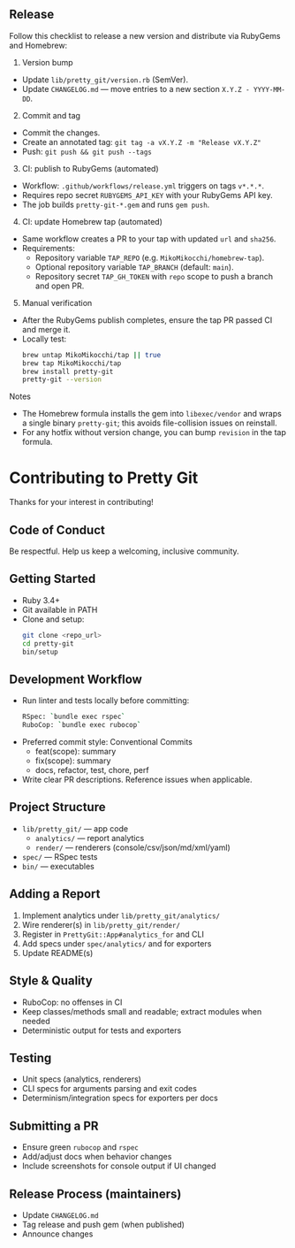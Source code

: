 ## Release

Follow this checklist to release a new version and distribute via RubyGems and Homebrew:

1) Version bump
- Update `lib/pretty_git/version.rb` (SemVer).
- Update `CHANGELOG.md` — move entries to a new section `X.Y.Z - YYYY-MM-DD`.

2) Commit and tag
- Commit the changes.
- Create an annotated tag: `git tag -a vX.Y.Z -m "Release vX.Y.Z"`
- Push: `git push && git push --tags`

3) CI: publish to RubyGems (automated)
- Workflow: `.github/workflows/release.yml` triggers on tags `v*.*.*`.
- Requires repo secret `RUBYGEMS_API_KEY` with your RubyGems API key.
- The job builds `pretty-git-*.gem` and runs `gem push`.

4) CI: update Homebrew tap (automated)
- Same workflow creates a PR to your tap with updated `url` and `sha256`.
- Requirements:
  - Repository variable `TAP_REPO` (e.g. `MikoMikocchi/homebrew-tap`).
  - Optional repository variable `TAP_BRANCH` (default: `main`).
  - Repository secret `TAP_GH_TOKEN` with `repo` scope to push a branch and open PR.

5) Manual verification
- After the RubyGems publish completes, ensure the tap PR passed CI and merge it.
- Locally test:
  ```bash
  brew untap MikoMikocchi/tap || true
  brew tap MikoMikocchi/tap
  brew install pretty-git
  pretty-git --version
  ```

Notes
- The Homebrew formula installs the gem into `libexec/vendor` and wraps a single binary `pretty-git`; this avoids file-collision issues on reinstall.
- For any hotfix without version change, you can bump `revision` in the tap formula.
# Contributing to Pretty Git

Thanks for your interest in contributing!

## Code of Conduct
Be respectful. Help us keep a welcoming, inclusive community.

## Getting Started
- Ruby 3.4+
- Git available in PATH
- Clone and setup:
  ```bash
  git clone <repo_url>
  cd pretty-git
  bin/setup
  ```

## Development Workflow
- Run linter and tests locally before committing:
  ```bash
  RSpec: `bundle exec rspec`
  RuboCop: `bundle exec rubocop`
  ```
- Preferred commit style: Conventional Commits
  - feat(scope): summary
  - fix(scope): summary
  - docs, refactor, test, chore, perf
- Write clear PR descriptions. Reference issues when applicable.

## Project Structure
- `lib/pretty_git/` — app code
  - `analytics/` — report analytics
  - `render/` — renderers (console/csv/json/md/xml/yaml)
- `spec/` — RSpec tests
- `bin/` — executables

## Adding a Report
1. Implement analytics under `lib/pretty_git/analytics/`
2. Wire renderer(s) in `lib/pretty_git/render/`
3. Register in `PrettyGit::App#analytics_for` and CLI
4. Add specs under `spec/analytics/` and for exporters
5. Update README(s)

## Style & Quality
- RuboCop: no offenses in CI
- Keep classes/methods small and readable; extract modules when needed
- Deterministic output for tests and exporters

## Testing
- Unit specs (analytics, renderers)
- CLI specs for arguments parsing and exit codes
- Determinism/integration specs for exporters per docs

## Submitting a PR
- Ensure green `rubocop` and `rspec`
- Add/adjust docs when behavior changes
- Include screenshots for console output if UI changed

## Release Process (maintainers)
- Update `CHANGELOG.md`
- Tag release and push gem (when published)
- Announce changes
